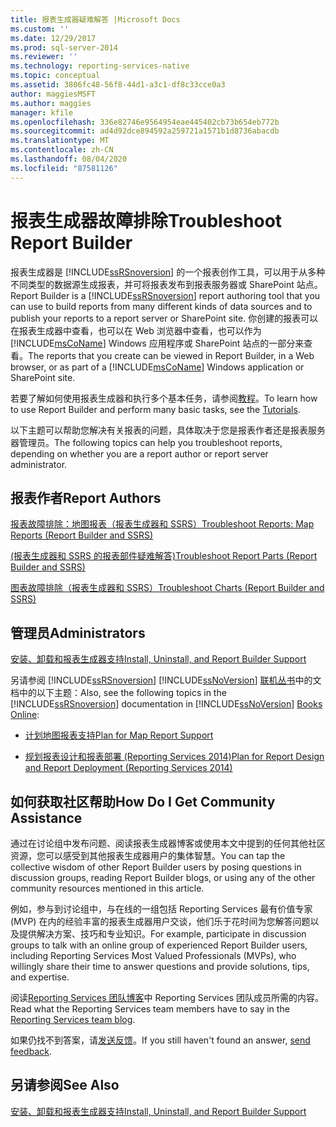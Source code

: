 ```yaml
---
title: 报表生成器疑难解答 |Microsoft Docs
ms.custom: ''
ms.date: 12/29/2017
ms.prod: sql-server-2014
ms.reviewer: ''
ms.technology: reporting-services-native
ms.topic: conceptual
ms.assetid: 3806fc48-56f8-44d1-a3c1-df8c33cce0a3
author: maggiesMSFT
ms.author: maggies
manager: kfile
ms.openlocfilehash: 336e82746e9564954eae445402cb73b654eb772b
ms.sourcegitcommit: ad4d92dce894592a259721a1571b1d8736abacdb
ms.translationtype: MT
ms.contentlocale: zh-CN
ms.lasthandoff: 08/04/2020
ms.locfileid: "87581126"
---
```

# <a name="troubleshoot-report-builder"></a><span data-ttu-id="bd510-102">报表生成器故障排除</span><span class="sxs-lookup"><span data-stu-id="bd510-102">Troubleshoot Report Builder</span></span>
  <span data-ttu-id="bd510-103">报表生成器是 [!INCLUDE[ssRSnoversion](../includes/ssrsnoversion-md.md)] 的一个报表创作工具，可以用于从多种不同类型的数据源生成报表，并可将报表发布到报表服务器或 SharePoint 站点。</span><span class="sxs-lookup"><span data-stu-id="bd510-103">Report Builder is a [!INCLUDE[ssRSnoversion](../includes/ssrsnoversion-md.md)] report authoring tool that you can use to build reports from many different kinds of data sources and to publish your reports to a report server or SharePoint site.</span></span> <span data-ttu-id="bd510-104">你创建的报表可以在报表生成器中查看，也可以在 Web 浏览器中查看，也可以作为 [!INCLUDE[msCoName](../includes/msconame-md.md)] Windows 应用程序或 SharePoint 站点的一部分来查看。</span><span class="sxs-lookup"><span data-stu-id="bd510-104">The reports that you create can be viewed in Report Builder, in a Web browser, or as part of a [!INCLUDE[msCoName](../includes/msconame-md.md)] Windows application or SharePoint site.</span></span>  
  
 <span data-ttu-id="bd510-105">若要了解如何使用报表生成器和执行多个基本任务，请参阅[教程](report-builder-tutorials.md)。</span><span class="sxs-lookup"><span data-stu-id="bd510-105">To learn how to use Report Builder and perform many basic tasks, see the [Tutorials](report-builder-tutorials.md).</span></span>  
  
 <span data-ttu-id="bd510-106">以下主题可以帮助您解决有关报表的问题，具体取决于您是报表作者还是报表服务器管理员。</span><span class="sxs-lookup"><span data-stu-id="bd510-106">The following topics can help you troubleshoot reports, depending on whether you are a report author or report server administrator.</span></span>  
  
## <a name="report-authors"></a><span data-ttu-id="bd510-107">报表作者</span><span class="sxs-lookup"><span data-stu-id="bd510-107">Report Authors</span></span>  
 [<span data-ttu-id="bd510-108">报表故障排除：地图报表（报表生成器和 SSRS）</span><span class="sxs-lookup"><span data-stu-id="bd510-108">Troubleshoot Reports: Map Reports &#40;Report Builder and SSRS&#41;</span></span>](report-design/troubleshoot-reports-map-reports-report-builder-and-ssrs.md)  
  
 [<span data-ttu-id="bd510-109">&#40;报表生成器和 SSRS 的报表部件疑难解答&#41;</span><span class="sxs-lookup"><span data-stu-id="bd510-109">Troubleshoot Report Parts &#40;Report Builder and SSRS&#41;</span></span>](report-parts-report-builder-and-ssrs.md)  
  
 [<span data-ttu-id="bd510-110">图表故障排除（报表生成器和 SSRS）</span><span class="sxs-lookup"><span data-stu-id="bd510-110">Troubleshoot Charts &#40;Report Builder and SSRS&#41;</span></span>](report-design/charts-report-builder-and-ssrs.md)  
  
## <a name="administrators"></a><span data-ttu-id="bd510-111">管理员</span><span class="sxs-lookup"><span data-stu-id="bd510-111">Administrators</span></span>  
 [<span data-ttu-id="bd510-112">安装、卸载和报表生成器支持</span><span class="sxs-lookup"><span data-stu-id="bd510-112">Install, Uninstall, and Report Builder Support</span></span>](../../2014/reporting-services/install-uninstall-and-report-builder-support.md)  
  
 <span data-ttu-id="bd510-113">另请参阅 [!INCLUDE[ssRSnoversion](../includes/ssrsnoversion-md.md)] [!INCLUDE[ssNoVersion](../includes/ssnoversion-md.md)] [联机丛书](https://go.microsoft.com/fwlink/?linkid=121312)中的文档中的以下主题：</span><span class="sxs-lookup"><span data-stu-id="bd510-113">Also, see the following topics in the [!INCLUDE[ssRSnoversion](../includes/ssrsnoversion-md.md)] documentation in [!INCLUDE[ssNoVersion](../includes/ssnoversion-md.md)] [Books Online](https://go.microsoft.com/fwlink/?linkid=121312):</span></span>  
  
-   [<span data-ttu-id="bd510-114">计划地图报表支持</span><span class="sxs-lookup"><span data-stu-id="bd510-114">Plan for Map Report Support</span></span>](../../2014/reporting-services/plan-for-map-report-support.md)  
  
-   [<span data-ttu-id="bd510-115">规划报表设计和报表部署 &#40;Reporting Services 2014&#41;</span><span class="sxs-lookup"><span data-stu-id="bd510-115">Plan for Report Design and Report Deployment &#40;Reporting Services 2014&#41;</span></span>](plan-for-report-design-and-report-deployment-reporting-services.md)  
  
## <a name="how-do-i-get-community-assistance"></a><span data-ttu-id="bd510-116">如何获取社区帮助</span><span class="sxs-lookup"><span data-stu-id="bd510-116">How Do I Get Community Assistance</span></span>  
 <span data-ttu-id="bd510-117">通过在讨论组中发布问题、阅读报表生成器博客或使用本文中提到的任何其他社区资源，您可以感受到其他报表生成器用户的集体智慧。</span><span class="sxs-lookup"><span data-stu-id="bd510-117">You can tap the collective wisdom of other Report Builder users by posing questions in discussion groups, reading Report Builder blogs, or using any of the other community resources mentioned in this article.</span></span>  
  
 <span data-ttu-id="bd510-118">例如，参与到讨论组中，与在线的一组包括 Reporting Services 最有价值专家 (MVP) 在内的经验丰富的报表生成器用户交谈，他们乐于花时间为您解答问题以及提供解决方案、技巧和专业知识。</span><span class="sxs-lookup"><span data-stu-id="bd510-118">For example, participate in discussion groups to talk with an online group of experienced Report Builder users, including Reporting Services Most Valued Professionals (MVPs), who willingly share their time to answer questions and provide solutions, tips, and expertise.</span></span>  
  
 <span data-ttu-id="bd510-119">阅读[Reporting Services 团队博客](https://go.microsoft.com/fwlink/?LinkId=118788)中 Reporting Services 团队成员所需的内容。</span><span class="sxs-lookup"><span data-stu-id="bd510-119">Read what the Reporting Services team members have to say in the [Reporting Services team blog](https://go.microsoft.com/fwlink/?LinkId=118788).</span></span>
  
 <span data-ttu-id="bd510-120">如果仍找不到答案，请[发送反馈](https://go.microsoft.com/fwlink/?LinkId=118791)。</span><span class="sxs-lookup"><span data-stu-id="bd510-120">If you still haven't found an answer, [send feedback](https://go.microsoft.com/fwlink/?LinkId=118791).</span></span>  
  
## <a name="see-also"></a><span data-ttu-id="bd510-121">另请参阅</span><span class="sxs-lookup"><span data-stu-id="bd510-121">See Also</span></span>  
 [<span data-ttu-id="bd510-122">安装、卸载和报表生成器支持</span><span class="sxs-lookup"><span data-stu-id="bd510-122">Install, Uninstall, and Report Builder Support</span></span>](../../2014/reporting-services/install-uninstall-and-report-builder-support.md)  
  
  
